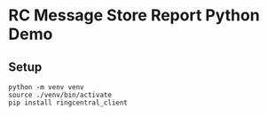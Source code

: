 # RC Message Store Report Python Demo


## Setup

```
python -m venv venv
source ./venv/bin/activate
pip install ringcentral_client
```

